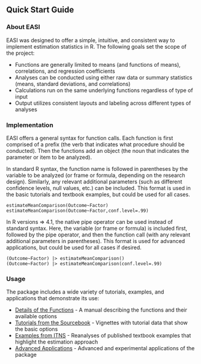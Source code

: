 
## Quick Start Guide

### About EASI

EASI was designed to offer a simple, intuitive, and consistent way to implement estimation statistics in R. The following goals set the scope of the project:

- Functions are generally limited to means (and functions of means), correlations, and regression coefficients
- Analyses can be conducted using either raw data or summary statistics (means, standard deviations, and correlations)
- Calculations run on the same underlying functions regardless of type of input
- Output utilizes consistent layouts and labeling across different types of analyses

### Implementation

EASI offers a general syntax for function calls. Each function is first comprised of a prefix (the verb that indicates what procedure should be conducted). Then the functions add an object (the noun that indicates the parameter or item to be analyzed). 

In standard R syntax, the function name is followed in parentheses by the variable to be analyzed (or frame or formula, depending on the research design). Similarly, any relevant additional parameters (such as different confidence levels, null values, etc.) can be included. This format is used in the basic tutorials and textbook examples, but could be used for all cases.

```
estimateMeanComparison(Outcome~Factor)
estimateMeanComparison(Outcome~Factor,conf.level=.99)
```

In R versions => 4.1, the native pipe operator can be used instead of standard syntax. Here, the variable (or frame or formula) is included first, followed by the pipe operator, and then the function call (with any relevant additional parameters in parentheses). This format is used for advanced applications, but could be used for all cases if desired.

```
(Outcome~Factor) |> estimateMeanComparison()
(Outcome~Factor) |> estimateMeanComparison(conf.level=.99)
```

### Usage

The package includes a wide variety of tutorials, examples, and applications that demonstrate its use:

- [Details of the Functions](./functions) - A manual describing the functions and their available options
- [Tutorials from the Sourcebook](./tutorials) - Vignettes with tutorial data that show the basic options 
- [Examples from ITNS](./examples) - Reanalyses of published textbook examples that highlight the estimation approach 
- [Advanced Applications](./applications) - Advanced and experimental applications of the package
